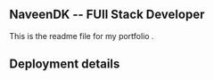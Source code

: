 

## NaveenDK -- FUll Stack Developer

This is the readme file for my portfolio . 

## Deployment details


